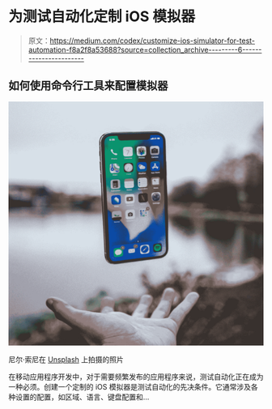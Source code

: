 # 为测试自动化定制 iOS 模拟器

> 原文：<https://medium.com/codex/customize-ios-simulator-for-test-automation-f8a2f8a53688?source=collection_archive---------6----------------------->

## 如何使用命令行工具来配置模拟器

![](img/5eabc953753c12132010bda31848b5fa.png)

尼尔·索尼在 [Unsplash](https://unsplash.com/s/photos/iphone?utm_source=unsplash&utm_medium=referral&utm_content=creditCopyText) 上拍摄的照片

在移动应用程序开发中，对于需要频繁发布的应用程序来说，测试自动化正在成为一种必须。创建一个定制的 iOS 模拟器是测试自动化的先决条件。它通常涉及各种设置的配置，如区域、语言、键盘配置和…